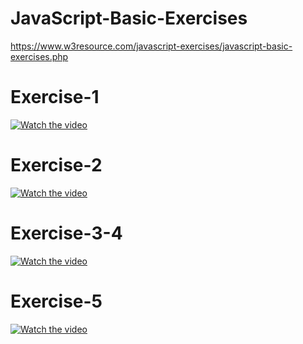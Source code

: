 # JavaScript-Basic-Exercises
https://www.w3resource.com/javascript-exercises/javascript-basic-exercises.php

# Exercise-1
[![Watch the video](https://img.youtube.com/vi/NneHkC61bKk/hqdefault.jpg)](https://www.youtube.com/watch?v=NneHkC61bKk)

# Exercise-2
[![Watch the video](https://img.youtube.com/vi/Kfsj9cBiPSI/hqdefault.jpg)](https://www.youtube.com/watch?v=Kfsj9cBiPSI)

# Exercise-3-4
[![Watch the video](https://img.youtube.com/vi/1QLkZ2ki0Vs/hqdefault.jpg)](https://www.youtube.com/watch?v=1QLkZ2ki0Vs)

# Exercise-5
[![Watch the video](https://img.youtube.com/vi/ElKSASEZpuI/hqdefault.jpg)](https://www.youtube.com/watch?v=ElKSASEZpuI)
